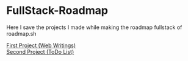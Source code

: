 # FullStack-Roadmap

Here I save the projects I made while making the roadmap fullstack of roadmap.sh

[First Project (Web Writings)](https://jonathanmanzanodiaz.github.io/FullStack-Roadmap/web-writings/) <br>
[Second Project (ToDo List)](https://jonathanmanzanodiaz.github.io/FullStack-Roadmap/todo-list/)
